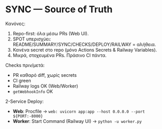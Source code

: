 # SYNC — Source of Truth

Κανόνες:
1) Repo-first: όλα μέσω PRs (Web UI).
2) SPOT υπερισχύει: README/SUMMARY/SYNC/CHECKS/DEPLOY/RAILWAY = αλήθεια.
3) Κανένα secret στο repo (μόνο Actions Secrets & Railway Variables).
4) Μικρά, στοχευμένα PRs. Πράσινο CI πάντα.

Checks πριν/μετά:
- PR καθαρό diff, χωρίς secrets
- CI green
- Railway logs OK (Web/Worker)
- `getWebhookInfo` OK

2-Service Deploy:
- **Web**: Procfile → `web: uvicorn app:app --host 0.0.0.0 --port ${PORT:-8000}`
- **Worker**: Start Command (Railway UI) → `python -u worker.py`
